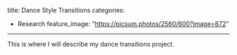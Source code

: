 title: Dance Style Transitions
categories:
- Research
feature_image: "https://picsum.photos/2560/600?image=872"
---

This is where I will describe my dance transitions project. 
